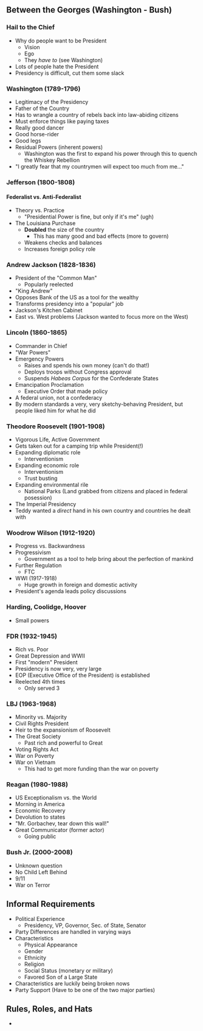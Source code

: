 ## Between the Georges (Washington - Bush)

### Hail to the Chief

- Why do people want to be President
    - Vision
    - Ego
    - They *have to* (see Washington)
- Lots of people hate the President
- Presidency is difficult, cut them some slack

### Washington (1789-1796)

- Legitimacy of the Presidency
- Father of the Country
- Has to wrangle a country of rebels back into law-abiding citizens
- Must enforce things like paying taxes
- Really good dancer
- Good horse-rider
- Good legs
- Residual Powers (inherent powers)
    - Washington was the first to expand his power through this to quench the Whiskey Rebellion
- "I greatly fear that my countrymen will expect too much from me..."

### Jefferson (1800-1808)

#### Federalist vs. Anti-Federalist

- Theory vs. Practice
    - "Presidential Power is fine, but only if it's me" (ugh)
- The Louisiana Purchase
    - **Doubled** the size of the country
        - This has many good and bad effects (more to govern)
    - Weakens checks and balances
    - Increases foreign policy role

### Andrew Jackson (1828-1836)

- President of the "Common Man"
    - Popularly reelected
- "King Andrew"
- Opposes Bank of the US as a tool for the wealthy
- Transforms presidency into a "popular" job
- Jackson's Kitchen Cabinet
- East vs. West problems (Jackson wanted to focus more on the West)

### Lincoln (1860-1865)

- Commander in Chief
- "War Powers"
- Emergency Powers
    - Raises and spends his own money (can't do that!)
    - Deploys troops without Congress approval
    - Suspends *Habeas Corpus* for the Confederate States
- Emancipation Proclamation
    - Executive Order that made policy
- A federal union, not a confederacy
- By modern standards a very, very sketchy-behaving President, but people liked him for what he did

### Theodore Roosevelt (1901-1908)

- Vigorous Life, Active Government
- Gets taken out for a camping trip while President(!)
- Expanding diplomatic role
    - Interventionism
- Expanding economic role
    - Interventionism
    - Trust busting
- Expanding environmental rile
    - National Parks (Land grabbed from citizens and placed in federal posession)
- The Imperial Presidency
- Teddy wanted a *direct* hand in his own country and countries he dealt with

### Woodrow Wilson (1912-1920)

- Progress vs. Backwardness
- Progressivism
    - Government as a tool to help bring about the perfection of mankind
- Further Regulation
    - FTC
- WWI (1917-1918)
    - Huge growth in foreign and domestic activity
- President's agenda leads policy discussions

### Harding, Coolidge, Hoover

- Small powers

### FDR (1932-1945)

- Rich vs. Poor
- Great Depression and WWII
- First "modern" President
- Presidency is now very, very large
- EOP (Executive Office of the President) is established
- Reelected 4th times
    - Only served 3

### LBJ (1963-1968)

- Minority vs. Majority
- Civil Rights President
- Heir to the expansionism of Roosevelt
- The Great Society
    - Past rich and powerful to Great
- Voting Rights Act
- War on Poverty
- War on Vietnam
    - This had to get more funding than the war on poverty

### Reagan (1980-1988)

- US Exceptionalism vs. the World
- Morning in America
- Economic Recovery
- Devolution to states
- "Mr. Gorbachev, tear down this wall!"
- Great Communicator (former actor)
    - Going public

### Bush Jr. (2000-2008)

- Unknown question
- No Child Left Behind
- 9/11
- War on Terror

## Informal Requirements

- Political Experience
    - Presidency, VP, Governor, Sec. of State, Senator
- Party Differences are handled in varying ways
- Characteristics
    - Physical Appearance
    - Gender
    - Ethnicity
    - Religion
    - Social Status (monetary or military)
    - Favored Son of a Large State
- Characteristics are luckily being broken nows
- Party Support (Have to be one of the two major parties)


## Rules, Roles, and Hats

- 

